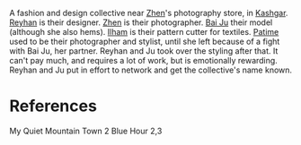 A fashion and design collective near [Zhen](Zhen.md)'s photography store, in [Kashgar](Kashgar.md). [Reyhan](Reyhan.md) is their designer. [Zhen](Zhen.md) is their photographer. [Bai Ju](Bai%20Ju.md) their model (although she also hems). [Ilham](Ilham) is their pattern cutter for textiles. [Patime](Patime.md) used to be their photographer and stylist, until she left because of a fight with Bai Ju, her partner. Reyhan and Ju took over the styling after that. It can't pay much, and requires a lot of work, but is emotionally rewarding. Reyhan and Ju put in effort to network and get the collective's name known.

# References
My Quiet Mountain Town 2
Blue Hour 2,3